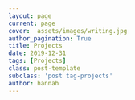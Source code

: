 ```yaml
---
layout: page
current: page
cover:  assets/images/writing.jpg
author_pagination: True
title: Projects
date: 2019-12-31
tags: [Projects]
class: post-template
subclass: 'post tag-projects'
author: hannah
---
```

